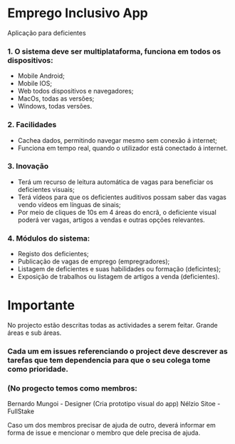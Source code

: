 # Emprego Inclusivo App

Aplicação para deficientes

### 1. O sistema deve ser multiplataforma, funciona em todos os dispositivos:
- Mobile Android;
- Mobile IOS;
- Web todos dispositivos e navegadores;
- MacOs, todas as versões;
- Windows, todas versões.

### 2. Facilidades
- Cachea dados, permitindo navegar mesmo sem conexão á internet;
- Funciona em tempo real, quando o utilizador está conectado á internet.

### 3. Inovação
- Terá um recurso de leitura automática de vagas para beneficiar os deficientes visuais;
- Terá vídeos para que os deficientes auditivos possam saber das vagas vendo vídeos em línguas de sinais;
- Por meio de cliques de 10s em 4 áreas do encrã, o deficiente visual poderá ver vagas, artigos a vendas e outras opções relevantes.

### 4. Módulos do sistema:
- Registo dos deficientes;
- Publicação de vagas de emprego (empregradores);
- Listagem de deficientes e suas habilidades ou formação (deficintes);
- Exposição de trabalhos ou listagem de artigos a venda (deficientes).

# Importante

No projecto estão descritas todas as actividades a serem feitar. Grande áreas e sub áreas.

### Cada um em issues referenciando o project deve descrever as tarefas que tem dependencia para que o seu colega tome como prioridade.

### (No progecto temos como membros:
Bernardo Mungoi - Designer (Cria prototipo visual do app)
Nélzio Sitoe - FullStake

Caso um dos membros precisar de ajuda de outro, deverá informar em forma de issue e mencionar o membro que dele precisa de ajuda.

